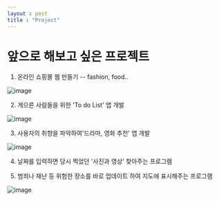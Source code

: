 ```yaml
---
layout : post
title : "Project"
---
```

  # 앞으로 해보고 싶은 프로젝트


 1. 온라인 쇼핑몰 웹 만들기 -- fashion, food..

![image](https://github.com/happy-mj/happy-mj.github.io/assets/173342363/3e64a882-8020-45e6-96ce-6638a09e4828)
  
 2. 게으른 사람들을 위한 'To do List' 앱 개발

 ![image](https://github.com/happy-mj/happy-mj.github.io/assets/173342363/42d7cf5b-4f1c-4579-b8d9-9703817ea7ac)
  
 3. 사용자의 취향을 파악하여'드라마, 영화 추천' 앱 개발

![image](https://github.com/happy-mj/happy-mj.github.io/assets/173342363/11ce7492-aba7-40aa-b412-31a0f0839ea9)

 4. 날짜를 입력하면 당시 찍었던 '사진과 영상' 찾아주는 프로그램

   
 5. 범죄나 재난 등 위험한 장소를 바로 업데이트 하여 지도에 표시해주는 프로그램

![image](https://github.com/happy-mj/happy-mj.github.io/assets/173342363/fe6fd63d-8ac2-471b-9965-b48adf6900cf)



